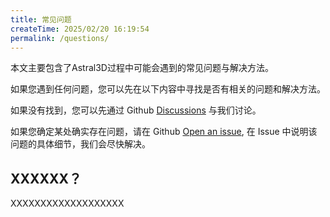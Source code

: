 ```yaml
---
title: 常见问题
createTime: 2025/02/20 16:19:54
permalink: /questions/
---
```


本文主要包含了Astral3D过程中可能会遇到的常见问题与解决方法。

如果您遇到任何问题，您可以先在以下内容中寻找是否有相关的问题和解决方法。

如果没有找到，您可以先通过  Github [Discussions](https://github.com/mlt131220/Astral3DEditor/discussions/new?category=q-a) 与我们讨论。

如果您确定某处确实存在问题，请在 Github [Open an issue](https://github.com/mlt131220/Astral3DEditor/issues/new),
在 Issue 中说明该问题的具体细节，我们会尽快解决。

## XXXXXX？

XXXXXXXXXXXXXXXXXXX